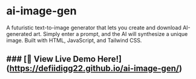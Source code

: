 # ai-image-gen
A futuristic text-to-image generator that lets you create and download AI-generated art. Simply enter a prompt, and the AI will synthesize a unique image. Built with HTML, JavaScript, and Tailwind CSS.
## ### [🚀 View Live Demo Here!] (https://defiidigg22.github.io/ai-image-gen/)


